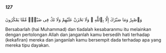 ##### 127

<span class="ayah">وَٱصْبِرْ وَمَا صَبْرُكَ إِلَّا بِٱللَّهِ ۚ وَلَا تَحْزَنْ عَلَيْهِمْ وَلَا تَكُ فِى ضَيْقٍۢ مِّمَّا يَمْكُرُونَ</span>

<span class="ayah_translation">Bersabarlah (hai Muhammad) dan tiadalah kesabaranmu itu melainkan dengan pertolongan Allah dan janganlah kamu bersedih hati terhadap (kekafiran) mereka dan janganlah kamu bersempit dada terhadap apa yang mereka tipu dayakan.</span>
